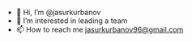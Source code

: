 - 👋 Hi, I’m @jasurkurbanov
- 👀 I’m interested in leading a team
- 📫 How to reach me jasurkurbanov96@gmail.com

<!---
jasurkurbanov/jasurkurbanov is a ✨ special ✨ repository because its `README.md` (this file) appears on your GitHub profile.
You can click the Preview link to take a look at your changes.
--->
